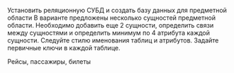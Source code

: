 Установить реляционную СУБД и создать базу данных для предметной области В варианте предложены несколько сущностей предметной области. 
Необходимо добавить еще 2 сущности, определить связи между сущностями и определить минимум по 4 атрибута каждой сущности. 
Следуйте стилю именования таблиц и атрибутов. 
Задайте первичные ключи в каждой таблице.

Рейсы, пассажиры, билеты
